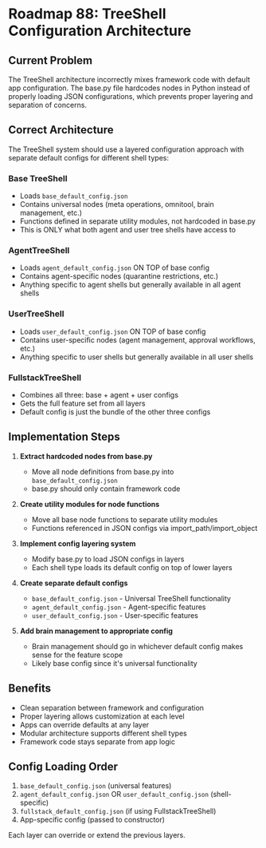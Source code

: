# Roadmap 88: TreeShell Configuration Architecture

## Current Problem

The TreeShell architecture incorrectly mixes framework code with default app configuration. The base.py file hardcodes nodes in Python instead of properly loading JSON configurations, which prevents proper layering and separation of concerns.

## Correct Architecture

The TreeShell system should use a layered configuration approach with separate default configs for different shell types:

### Base TreeShell
- Loads `base_default_config.json`
- Contains universal nodes (meta operations, omnitool, brain management, etc.)
- Functions defined in separate utility modules, not hardcoded in base.py
- This is ONLY what both agent and user tree shells have access to

### AgentTreeShell
- Loads `agent_default_config.json` ON TOP of base config
- Contains agent-specific nodes (quarantine restrictions, etc.)
- Anything specific to agent shells but generally available in all agent shells

### UserTreeShell  
- Loads `user_default_config.json` ON TOP of base config
- Contains user-specific nodes (agent management, approval workflows, etc.)
- Anything specific to user shells but generally available in all user shells

### FullstackTreeShell
- Combines all three: base + agent + user configs
- Gets the full feature set from all layers
- Default config is just the bundle of the other three configs

## Implementation Steps

1. **Extract hardcoded nodes from base.py**
   - Move all node definitions from base.py into `base_default_config.json`
   - base.py should only contain framework code

2. **Create utility modules for node functions**
   - Move all base node functions to separate utility modules
   - Functions referenced in JSON configs via import_path/import_object

3. **Implement config layering system**
   - Modify base.py to load JSON configs in layers
   - Each shell type loads its default config on top of lower layers

4. **Create separate default configs**
   - `base_default_config.json` - Universal TreeShell functionality
   - `agent_default_config.json` - Agent-specific features  
   - `user_default_config.json` - User-specific features

5. **Add brain management to appropriate config**
   - Brain management should go in whichever default config makes sense for the feature scope
   - Likely base config since it's universal functionality

## Benefits

- Clean separation between framework and configuration
- Proper layering allows customization at each level
- Apps can override defaults at any layer
- Modular architecture supports different shell types
- Framework code stays separate from app logic

## Config Loading Order

1. `base_default_config.json` (universal features)
2. `agent_default_config.json` OR `user_default_config.json` (shell-specific)
3. `fullstack_default_config.json` (if using FullstackTreeShell)
4. App-specific config (passed to constructor)

Each layer can override or extend the previous layers.